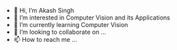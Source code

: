 - 👋 Hi, I’m Akash Singh
- 👀 I’m interested in Computer Vision and its Applications 
- 🌱 I’m currently learning Computer Vision
- 💞️ I’m looking to collaborate on ...
- 📫 How to reach me ...

<!---
AkashSingh-Ak/AkashSingh-Ak is a ✨ special ✨ repository because its `README.md` (this file) appears on your GitHub profile.
You can click the Preview link to take a look at your changes.
--->
